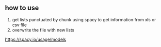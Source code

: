 ## how to use
1. get lists punctuated by chunk using spacy to get information from xls or csv file 
2. overwrite the file with new lists

https://spacy.io/usage/models
